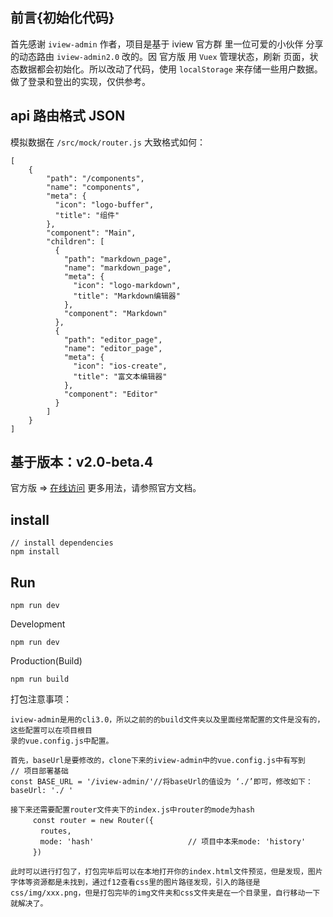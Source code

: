 ## 前言{初始化代码}
首先感谢 ```iview-admin``` 作者，项目是基于 iview 官方群 里一位可爱的小伙伴 分享的动态路由 ```iview-admin2.0``` 改的。因 官方版 用 ```Vuex``` 管理状态，刷新 页面，状态数据都会初始化。所以改动了代码，使用 ```localStorage``` 来存储一些用户数据。 做了登录和登出的实现，仅供参考。

## api 路由格式 JSON
模拟数据在 ```/src/mock/router.js```
大致格式如何：
```
[
	{
        "path": "/components",
        "name": "components",
        "meta": {
          "icon": "logo-buffer",
          "title": "组件"
        },
        "component": "Main",
        "children": [
          {
            "path": "markdown_page",
            "name": "markdown_page",
            "meta": {
              "icon": "logo-markdown",
              "title": "Markdown编辑器"
            },
            "component": "Markdown"
          },
          {
            "path": "editor_page",
            "name": "editor_page",
            "meta": {
              "icon": "ios-create",
              "title": "富文本编辑器"
            },
            "component": "Editor"
          }
        ]
    }
]
```

## 基于版本：v2.0-beta.4
官方版 => [在线访问](https://github.com/iview/iview-admin)
更多用法，请参照官方文档。



## install
```
// install dependencies
npm install
```

## Run
```
npm run dev
```

Development
```
npm run dev
```

Production(Build)
```
npm run build
```
打包注意事项：
```
iview-admin是用的cli3.0，所以之前的的build文件夹以及里面经常配置的文件是没有的，这些配置可以在项目根目
录的vue.config.js中配置。

首先，baseUrl是要修改的，clone下来的iview-admin中的vue.config.js中有写到
// 项目部署基础
const BASE_URL = '/iview-admin/'//将baseUrl的值设为 ‘./’即可，修改如下：baseUrl: './ '

接下来还需要配置router文件夹下的index.js中router的mode为hash
　　　const router = new Router({
　　　　routes,
　　　　mode: 'hash'                     // 项目中本来mode: 'history'
　　　})

此时可以进行打包了，打包完毕后可以在本地打开你的index.html文件预览，但是发现，图片字体等资源都是未找到，通过f12查看css里的图片路径发现，引入的路径是css/img/xxx.png，但是打包完毕的img文件夹和css文件夹是在一个目录里，自行移动一下就解决了。
```
